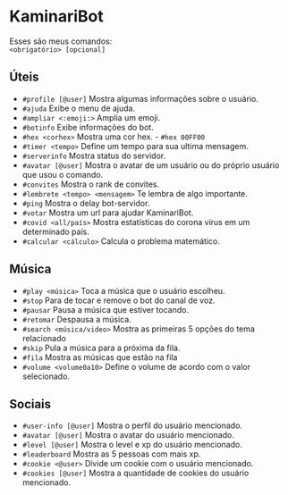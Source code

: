 # KaminariBot

Esses são meus comandos:<br>
`<obrigatório> [opcional]`

## Úteis
- `#profile [@user]` Mostra algumas informações sobre o usuário.
- `#ajuda` Exibe o menu de ajuda.
- `#ampliar <:emoji:>` Amplia um emoji.
- `#botinfo` Exibe informações do bot.
- `#hex <corhex>` Mostra uma cor hex. - `#hex 00FF00`
- `#timer <tempo>` Define um tempo para sua ultima mensagem.
- `#serverinfo` Mostra status do servidor.
- `#avatar [@user]` Mostra o avatar de um usuário ou do próprio usuário que usou o comando.
- `#convites` Mostra o rank de convites.
- `#lembrete <tempo> <mensagem>` Te lembra de algo importante.
- `#ping` Mostra o delay bot-servidor.
- `#votar` Mostra um url para ajudar KaminariBot.
- `#covid <all/país>` Mostra estatísticas do corona vírus em um determinado país.
- `#calcular <cálculo>` Calcula o problema matemático.

## Música
 - `#play <música>` Toca a música que o usuário escolheu.
 - `#stop` Para de tocar e remove o bot do canal  de voz.
 - `#pausar` Pausa a música que estiver tocando.
 - `#retomar` Despausa a música.
 - `#search <música/video>` Mostra as primeiras 5 opções do tema relacionado
 - `#skip` Pula a música para a próxima da fila.
 - `#fila` Mostra as músicas que estão na fila
 - `#volume <volume0a10>` Define o volume de acordo com o valor selecionado.
 
## Sociais
 - `#user-info [@user]` Mostra o perfil do usuário mencionado.
 - `#avatar [@user]` Mostra o avatar do usuário mencionado.
 - `#level [@user]` Mostra o level e xp do usuário mencionado.
 - `#leaderboard` Mostra as 5 pessoas com mais xp.
 - `#cookie <@user>` Divide um cookie com o usuário mencionado.
 - `#cookies [@user]` Mostra a quantidade de cookies do usuário mencionado.
 
 
